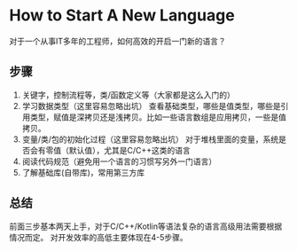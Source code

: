 # How to Start A New Language
对于一个从事IT多年的工程师，如何高效的开启一门新的语言？
## 步骤
1. 关键字，控制流程等，类/函数定义等（大家都是这么入门的）
2. 学习数据类型（这里容易忽略出坑）
  查看基础类型，哪些是值类型，哪些是引用类型，赋值是深拷贝还是浅拷贝。比如一些语言数组是应用拷贝，一些是值拷贝。
3. 变量/类/包的初始化过程（这里容易忽略出坑）
  对于堆栈里面的变量，系统是否会有零值（默认值），尤其是C/C++这类的语言
4. 阅读代码规范（避免用一个语言的习惯写另外一门语言）
5. 了解基础库(自带库)，常用第三方库
## 总结
前面三步基本两天上手，对于C/C++/Kotlin等语法复杂的语言高级用法需要根据情况而定。 对开发效率的高低主要体现在4-5步骤。